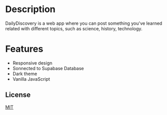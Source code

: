 # Description

DailyDiscovery is a web app where you can post something you've learned related with different topics, such as science, history, technology. 

# Features
- Responsive design
- Sonnected to Supabase Database 
- Dark theme
- Vanilla JavaScript


## License

[MIT](https://choosealicense.com/licenses/mit/)


